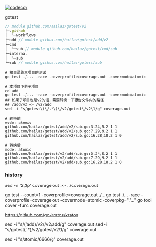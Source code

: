 [![codecov](https://codecov.io/gh/hailaz/gotest/branch/main/graph/badge.svg?token=QKM6APSHNC)](https://codecov.io/gh/hailaz/gotest)

gotest

```js
// module github.com/hailaz/gotest/v2
├─.github
│  └─workflows
├─add // module github.com/hailaz/gotest/add/v2
├─cmd
│  └─sub // module github.com/hailaz/gotest/cmd/sub
├─internal
│  └─sub
└─sub // module github.com/hailaz/gotest/sub
```


```shell
# 根目录跑本项目的测试
go test ./... -race -coverprofile=coverage.out -covermode=atomic

# 本项目下的子项目
cd add
go test ./... -race -coverprofile=coverage.out -covermode=atomic
## 如果子项目也是v2的话，需要转换一下报告文件内的路径
## /add/v2 => /v2/add 
sed -i "s/gotest\(\/.*\)\/v2/gotest\/v2\1/g" coverage.out

```

```shell
# 转换前
mode: atomic
github.com/hailaz/gotest/add/v2/sub.go:3.24,5.2 1 1
github.com/hailaz/gotest/add/v2/sub.go:7.29,9.2 1 1
github.com/hailaz/gotest/add/v2/sub.go:16.28,18.2 1 0

# 转换后
mode: atomic
github.com/hailaz/gotest/v2/add/sub.go:3.24,5.2 1 1
github.com/hailaz/gotest/v2/add/sub.go:7.29,9.2 1 1
github.com/hailaz/gotest/v2/add/sub.go:16.28,18.2 1 0

```



### history


sed -n '2,$p' coverage.out >> ../coverage.out

go test --count=1 -coverprofile=coverage.out ./...
go test ./... -race -coverprofile=coverage.out -covermode=atomic -coverpkg="./..."
go tool cover -func coverage.out

https://github.com/go-kratos/kratos


sed -i "s/\(\/add\)\/v2/\/v2\/add/g" coverage.out
sed -i "s/gotest\(\/.*\)\/v2/gotest\/v2\1/g" coverage.out

sed -i "s/atomic/6666/g" coverage.out